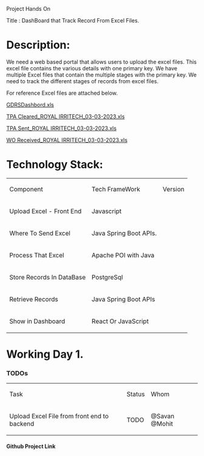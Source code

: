 <html><body class="c9 doc-content"><p class="c2 title" id="h.472sweik23of"><span class="c0">Project Hands On</span></p><p class="c2 c6 title" id="h.at1hp8vjfc6g"><span class="c0"></span></p><p class="c2 title" id="h.ubiq7fsy2ufb"><span class="c0">Title : DashBoard that Track Record From Excel Files.</span></p><h1 class="c16" id="h.bl4kwwn36l59"><span class="c10">Description:</span></h1><p class="c7"><span class="c3">We need a web based portal that allows users to upload the excel files. This excel file contains the various details with one primary key. We have multiple Excel files that contain the multiple stages with the primary key. We need to track the different stages of records from excel files.</span></p><p class="c7"><span class="c3">For reference Excel files are attached below.</span></p><p class="c7 c6"><span class="c3"></span></p><p class="c7"><span class="c8"><a class="c15" href="https://www.google.com/url?q=https://drive.google.com/file/d/1_TXO9tA5eEmtkxTdQVvgIYr7G4XiaO33/view?usp%3Dsharing&amp;sa=D&amp;source=editors&amp;ust=1677914806359700&amp;usg=AOvVaw0XsqAiKP8lXbxTDHiIpfjU">GDRSDashbord.xls</a></span></p><p class="c7"><span class="c8"><a class="c15" href="https://www.google.com/url?q=https://drive.google.com/file/d/1lrUW8XQdDwgEWeiyRflON1A2SoWHtaYa/view?usp%3Dsharing&amp;sa=D&amp;source=editors&amp;ust=1677914806360381&amp;usg=AOvVaw1MyLr__qCHgkOWdH10lc60">TPA Cleared_ROYAL IRRITECH_03-03-2023.xls</a></span></p><p class="c7"><span class="c8"><a class="c15" href="https://www.google.com/url?q=https://drive.google.com/file/d/1naZnYMSeJc60aUwFV1VfUy_U-YKgVruJ/view?usp%3Dsharing&amp;sa=D&amp;source=editors&amp;ust=1677914806360806&amp;usg=AOvVaw1Ky6ZyYshdJxA0KageINM4">TPA Sent_ROYAL IRRITECH_03-03-2023.xls</a></span></p><p class="c7"><span class="c8"><a class="c15" href="https://www.google.com/url?q=https://drive.google.com/file/d/1xKCvd_D4mTVR3zGI-GskdYKztT3frfsf/view?usp%3Dsharing&amp;sa=D&amp;source=editors&amp;ust=1677914806361160&amp;usg=AOvVaw1ij6AamsjOWUk6vRuDRAKN">WO Received_ROYAL IRRITECH_03-03-2023.xls</a></span></p><p class="c7 c6"><span class="c3"></span></p><h1 class="c16" id="h.hactoxyx7cnd"><span class="c10">Technology Stack:</span></h1><p class="c7 c6"><span class="c3"></span></p><a id="t.80d9df7b38c6eb9b83b14d7ac85e4df3ac8786ad"></a><a id="t.0"></a><table class="c12"><tr class="c5"><td class="c4" colspan="1" rowspan="1"><p class="c1"><span class="c14">Component</span></p></td><td class="c4" colspan="1" rowspan="1"><p class="c1"><span class="c14">Tech FrameWork </span></p></td><td class="c4" colspan="1" rowspan="1"><p class="c1"><span class="c14">Version</span></p></td></tr><tr class="c5"><td class="c4" colspan="1" rowspan="1"><p class="c1"><span class="c3">Upload Excel - Front End</span></p></td><td class="c4" colspan="1" rowspan="1"><p class="c1"><span class="c3">Javascript </span></p></td><td class="c4" colspan="1" rowspan="1"><p class="c1 c6"><span class="c3"></span></p></td></tr><tr class="c5"><td class="c4" colspan="1" rowspan="1"><p class="c1"><span class="c3">Where To Send Excel</span></p></td><td class="c4" colspan="1" rowspan="1"><p class="c1"><span class="c3">Java Spring Boot APIs.</span></p></td><td class="c4" colspan="1" rowspan="1"><p class="c1 c6"><span class="c3"></span></p></td></tr><tr class="c5"><td class="c4" colspan="1" rowspan="1"><p class="c1"><span class="c3">Process That Excel </span></p></td><td class="c4" colspan="1" rowspan="1"><p class="c1"><span class="c3">Apache POI with Java</span></p></td><td class="c4" colspan="1" rowspan="1"><p class="c1 c6"><span class="c3"></span></p></td></tr><tr class="c5"><td class="c4" colspan="1" rowspan="1"><p class="c1"><span class="c3">Store Records In DataBase</span></p></td><td class="c4" colspan="1" rowspan="1"><p class="c1"><span class="c3">PostgreSql</span></p></td><td class="c4" colspan="1" rowspan="1"><p class="c1 c6"><span class="c3"></span></p></td></tr><tr class="c5"><td class="c4" colspan="1" rowspan="1"><p class="c1"><span class="c3">Retrieve Records</span></p></td><td class="c4" colspan="1" rowspan="1"><p class="c1"><span class="c3">Java Spring Boot APIs</span></p></td><td class="c4" colspan="1" rowspan="1"><p class="c1 c6"><span class="c3"></span></p></td></tr><tr class="c5"><td class="c4" colspan="1" rowspan="1"><p class="c1"><span class="c3">Show in Dashboard</span></p></td><td class="c4" colspan="1" rowspan="1"><p class="c1"><span class="c3">React Or JavaScript</span></p></td><td class="c4" colspan="1" rowspan="1"><p class="c1 c6"><span class="c3"></span></p></td></tr></table><p class="c7 c6"><span class="c3"></span></p><p class="c7 c6"><span class="c3"></span></p><p class="c7 c6"><span class="c3"></span></p><p class="c7 c6"><span class="c3"></span></p><h1 class="c16" id="h.riaxm4wl9crr"><span class="c10">Working Day 1.</span></h1><h3 class="c18" id="h.8ij3yj1udfr4"><span class="c13">TODOs</span></h3><p class="c7 c6"><span class="c3"></span></p><a id="t.324c90244d405cbc94fd950ac7d6d2a6997d7836"></a><a id="t.1"></a><table class="c12"><tr class="c5"><td class="c4" colspan="1" rowspan="1"><p class="c1"><span class="c3">Task</span></p></td><td class="c4" colspan="1" rowspan="1"><p class="c1"><span class="c3">Status </span></p></td><td class="c4" colspan="1" rowspan="1"><p class="c1"><span class="c3">Whom</span></p></td></tr><tr class="c5"><td class="c4" colspan="1" rowspan="1"><p class="c1"><span class="c3">Upload Excel File from front end to backend</span></p></td><td class="c4" colspan="1" rowspan="1"><p class="c1"><span class="c17">TODO</span></p></td><td class="c4" colspan="1" rowspan="1"><p class="c1"><span class="c3">@Savan @Mohit</span></p></td></tr></table><p class="c7 c6"><span class="c3"></span></p><p class="c7 c6"><span class="c3"></span></p><h4 class="c19" id="h.bpuahot3ccr4"><span class="c11">Github Project Link</span></h4><p class="c7 c6"><span class="c3"></span></p><p class="c7 c6"><span class="c3"></span></p></body></html>